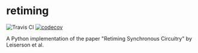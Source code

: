 # retiming

![Travis CI](https://travis-ci.com/kumasento/retiming.svg?branch=master)
[![codecov](https://codecov.io/gh/kumasento/retiming/branch/master/graph/badge.svg)](https://codecov.io/gh/kumasento/retiming)


A Python implementation of the paper "Retiming Synchronous Circuitry" by Leiserson et al.
